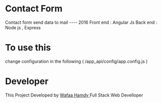 # Contact Form
Contact form  send data to mail ---- 2016
Front end : Angular Js 
Back end : Node js , Express


# To use this 
change configuration in the following  ( /app_api/config/app.config.js )


# Developer
This Project Developed by <a href = "https://wafaa-hamdy.firebaseapp.com/"> Wafaa Hamdy </a> Full Stack Web Develloper



